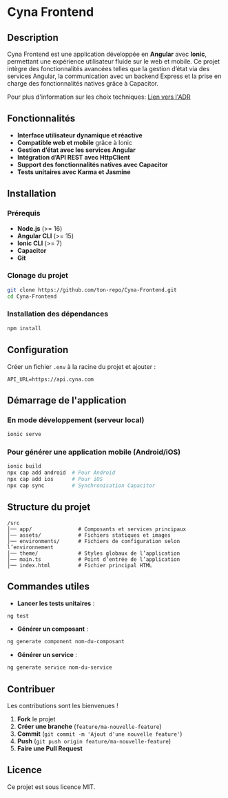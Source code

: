 # Cyna Frontend

## Description
Cyna Frontend est une application développée en **Angular** avec **Ionic**, permettant une expérience utilisateur fluide sur le web et mobile. Ce projet intègre des fonctionnalités avancées telles que la gestion d’état via des services Angular, la communication avec un backend Express et la prise en charge des fonctionnalités natives grâce à Capacitor.

Pour plus d'information sur les choix techniques: [Lien vers l'ADR](https://docs.google.com/document/d/1OJUJT8L6kMOkODMvTOcP804j4Fnr7aTYvJ7xJxkM40U/edit?usp=sharing)

## Fonctionnalités
- **Interface utilisateur dynamique et réactive**
- **Compatible web et mobile** grâce à Ionic
- **Gestion d’état avec les services Angular**
- **Intégration d’API REST avec HttpClient**
- **Support des fonctionnalités natives avec Capacitor**
- **Tests unitaires avec Karma et Jasmine**

## Installation

### Prérequis
- **Node.js** (>= 16)
- **Angular CLI** (>= 15)
- **Ionic CLI** (>= 7)
- **Capacitor**
- **Git**

### Clonage du projet
```bash
git clone https://github.com/ton-repo/Cyna-Frontend.git
cd Cyna-Frontend
```

### Installation des dépendances
```bash
npm install
```

## Configuration
Créer un fichier `.env` à la racine du projet et ajouter :
```env
API_URL=https://api.cyna.com
```

## Démarrage de l'application

### En mode développement (serveur local)
```bash
ionic serve
```

### Pour générer une application mobile (Android/iOS)
```bash
ionic build
npx cap add android  # Pour Android
npx cap add ios      # Pour iOS
npx cap sync         # Synchronisation Capacitor
```

## Structure du projet
```
/src
│── app/               # Composants et services principaux
│── assets/            # Fichiers statiques et images
│── environments/      # Fichiers de configuration selon l’environnement
│── theme/             # Styles globaux de l’application
│── main.ts            # Point d’entrée de l’application
│── index.html         # Fichier principal HTML
```

## Commandes utiles
- **Lancer les tests unitaires** :
```bash
ng test
```
- **Générer un composant** :
```bash
ng generate component nom-du-composant
```
- **Générer un service** :
```bash
ng generate service nom-du-service
```

## Contribuer
Les contributions sont les bienvenues !
1. **Fork** le projet
2. **Créer une branche** (`feature/ma-nouvelle-feature`)
3. **Commit** (`git commit -m 'Ajout d'une nouvelle feature'`)
4. **Push** (`git push origin feature/ma-nouvelle-feature`)
5. **Faire une Pull Request**

## Licence
Ce projet est sous licence MIT.
